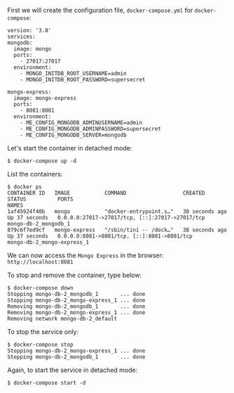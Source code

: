 First we will create the configuration file, `docker-compose.yml` for `docker-compose`:

    version: '3.8'
    services:
    mongodb:
      image: mongo
      ports:
        - 27017:27017
      environment:
        - MONGO_INITDB_ROOT_USERNAME=admin
        - MONGO_INITDB_ROOT_PASSWORD=supersecret

    mongo-express:
      image: mongo-express
      ports:
        - 8081:8081
      environment:
        - ME_CONFIG_MONGODB_ADMINUSERNAME=admin
        - ME_CONFIG_MONGODB_ADMINPASSWORD=supersecret
        - ME_CONFIG_MONGODB_SERVER=mongodb

Let's start the container in detached mode:

    $ docker-compose up -d

List the containers:

    $ docker ps
    CONTAINER ID   IMAGE           COMMAND                  CREATED          STATUS          PORTS                                             NAMES
    1af45924f40b   mongo           "docker-entrypoint.s…"   38 seconds ago   Up 37 seconds   0.0.0.0:27017->27017/tcp, [::]:27017->27017/tcp   mongo-db-2_mongodb_1
    879c6f7ed9cf   mongo-express   "/sbin/tini -- /dock…"   38 seconds ago   Up 37 seconds   0.0.0.0:8081->8081/tcp, [::]:8081->8081/tcp       mongo-db-2_mongo-express_1

We can now access the `Mongo Express` in the browser: `http://localhost:8081`

To stop and remove the container, type below:

    $ docker-compose down
    Stopping mongo-db-2_mongodb_1       ... done
    Stopping mongo-db-2_mongo-express_1 ... done
    Removing mongo-db-2_mongodb_1       ... done
    Removing mongo-db-2_mongo-express_1 ... done
    Removing network mongo-db-2_default

To stop the service only:

    $ docker-compose stop
    Stopping mongo-db-2_mongo-express_1 ... done
    Stopping mongo-db-2_mongodb_1       ... done

Again, to start the service in detached mode:

    $ docker-compose start -d
